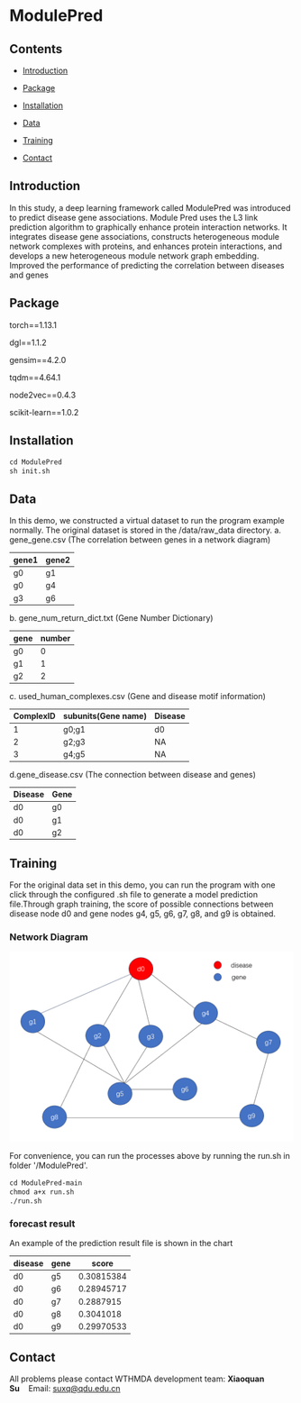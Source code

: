 # ModulePred

## Contents

- <u>[Introduction](#Introduction)</u>

- <u>[Package](#Package)</u>

- <u>[Installation](#Installation)</u>

- <u>[Data](#Data)</u>

- <u>[Training](#Training)</u>

- <u>[Contact](#Contact)</u>

## Introduction

In this study, a deep learning framework called ModulePred was introduced to predict disease gene associations. Module Pred uses the L3 link prediction algorithm to graphically enhance protein interaction networks. It integrates disease gene associations, constructs heterogeneous module network complexes with proteins, and enhances protein interactions, and develops a new heterogeneous module network graph embedding. Improved the performance of predicting the correlation between diseases and genes

## Package

torch==1.13.1

dgl==1.1.2

gensim==4.2.0

tqdm==4.64.1

node2vec==0.4.3

scikit-learn==1.0.2

## Installation

```
cd ModulePred
sh init.sh
```

## Data

In this demo, we constructed a virtual dataset to run the program example normally. The original dataset is stored in the /data/raw_data directory.
a.    gene_gene.csv (The correlation between genes in a network diagram)

| gene1 | gene2 |
| ----- | ----- |
| g0    | g1    |
| g0    | g4    |
| g3    | g6    |

b.    gene_num_return_dict.txt (Gene Number Dictionary)

| gene | number |
| ---- | ------ |
| g0   | 0      |
| g1   | 1      |
| g2   | 2      |

c.    used_human_complexes.csv (Gene and disease motif information)

| ComplexID | subunits(Gene name) | Disease |
| --------- | ------------------- | ------- |
| 1         | g0;g1               | d0      |
| 2         | g2;g3               | NA      |
| 3         | g4;g5               | NA      |

d.gene_disease.csv (The connection between disease and genes)

| Disease | Gene |
| ------- | ---- |
| d0      | g0   |
| d0      | g1   |
| d0      | g2   |

Training
-----------------------------

For the original data set in this demo, you can run the program with one click through the configured .sh file to generate a model prediction file.Through graph training, the score of possible connections between disease node d0 and gene nodes g4, g5, g6, g7, g8, and g9 is obtained.

### Network Diagram

![image](https://github.com/qdu-bioinfo/ModulePred/blob/main/img.png)

For convenience, you can run the processes above by running the run.sh in folder '/ModulePred'.

```
cd ModulePred-main
chmod a+x run.sh
./run.sh
```

### forecast result

An example of the prediction result file is shown in the chart

| disease | gene | score      |
| ------- | ---- | ---------- |
| d0      | g5   | 0.30815384 |
| d0      | g6   | 0.28945717 |
| d0      | g7   | 0.2887915  |
| d0      | g8   | 0.3041018  |
| d0      | g9   | 0.29970533 |

## Contact

All problems please contact WTHMDA development team: **Xiaoquan Su**    Email: [suxq@qdu.edu.cn](mailto:suxq@qdu.edu.cn)
